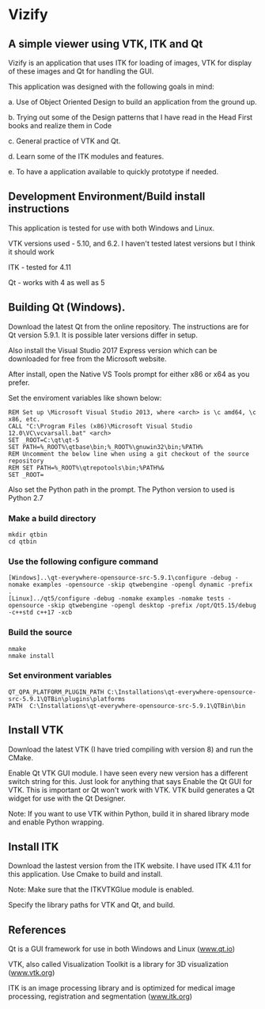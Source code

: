# Vizify
## A simple viewer using VTK, ITK and Qt 

Vizify is an application that uses ITK for loading of images, VTK for display of these images and Qt for handling the GUI.

This application was designed with the following goals in mind:

a. Use of Object Oriented Design to build an application from the ground up. 

b. Trying out some of the Design patterns that I have read in the Head First books and realize them in Code

c. General practice of VTK and Qt.

d. Learn some of the ITK modules and features.

e. To have a application available to quickly prototype if needed.


## Development Environment/Build install instructions

This application is tested for use with both Windows and Linux. 

VTK versions used - 5.10, and 6.2. I haven't tested latest versions but I think it should work

ITK - tested for 4.11

Qt - works with 4 as well as 5

## Building Qt (Windows).

Download the latest Qt from the online repository. The instructions are for Qt version 5.9.1. It is possible later versions differ in setup.

Also install the Visual Studio 2017 Express version which can be downloaded for free from the Microsoft website.

After install, open the Native VS Tools prompt for either x86 or x64 as you prefer.

Set the enviroment variables like shown below:

	REM Set up \Microsoft Visual Studio 2013, where <arch> is \c amd64, \c x86, etc.
	CALL "C:\Program Files (x86)\Microsoft Visual Studio 12.0\VC\vcvarsall.bat" <arch>
	SET _ROOT=C:\qt\qt-5
	SET PATH=%_ROOT%\qtbase\bin;%_ROOT%\gnuwin32\bin;%PATH%
	REM Uncomment the below line when using a git checkout of the source repository
	REM SET PATH=%_ROOT%\qtrepotools\bin;%PATH%&
	SET _ROOT=

Also set the Python path in the prompt. The Python version to used is Python 2.7

### Make a build directory
	mkdir qtbin
	cd qtbin
	
### Use the following configure command
	[Windows]..\qt-everywhere-opensource-src-5.9.1\configure -debug -nomake examples -opensource -skip qtwebengine -opengl dynamic -prefix .
	[Linux]../qt5/configure -debug -nomake examples -nomake tests -opensource -skip qtwebengine -opengl desktop -prefix /opt/Qt5.15/debug -c++std c++17 -xcb
	
### Build the source
	nmake
	nmake install
	
### Set environment variables

	QT_QPA_PLATFORM_PLUGIN_PATH C:\Installations\qt-everywhere-opensource-src-5.9.1\QTBin\plugins\platforms
	PATH  C:\Installations\qt-everywhere-opensource-src-5.9.1\QTBin\bin

## Install VTK

Download the latest VTK (I have tried compiling with version 8) and run the CMake.

Enable Qt VTK GUI module. I have seen every new version has a different switch string for this. Just look for anything that says Enable the Qt GUI for VTK. This is important or Qt won't work with VTK. VTK build generates a Qt widget for use with the Qt Designer.

Note: If you want to use VTK within Python, build it in shared library mode and enable Python wrapping.

## Install ITK
Download the lastest version from the ITK website. I have used ITK 4.11 for this application.
Use Cmake to build and install. 

Note: Make sure that the ITKVTKGlue module is enabled. 

Specify the library paths for VTK and Qt, and build.

## References

Qt is a GUI framework for use in both Windows and Linux (www.qt.io)

VTK, also called Visualization Toolkit is a library for 3D visualization (www.vtk.org)

ITK is an image processing library and is optimized for medical image processing, registration and segmentation (www.itk.org)
